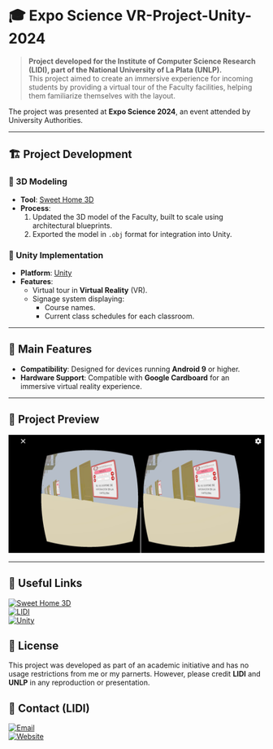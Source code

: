 # 🎓 Expo Science VR-Project-Unity-2024

> **Project developed for the Institute of Computer Science Research (LIDI), part of the National University of La Plata (UNLP).**  
This project aimed to create an immersive experience for incoming students by providing a virtual tour of the Faculty facilities, helping them familiarize themselves with the layout.

The project was presented at **Expo Science 2024**, an event attended by University Authorities.

---

## 🏗️ Project Development

### 🔹 3D Modeling
- **Tool**: [Sweet Home 3D](https://www.sweethome3d.com/)  
- **Process**:  
   1. Updated the 3D model of the Faculty, built to scale using architectural blueprints.  
   2. Exported the model in `.obj` format for integration into Unity.  

### 🔹 Unity Implementation
- **Platform**: [Unity](https://unity.com/)  
- **Features**:
   - Virtual tour in **Virtual Reality** (VR).  
   - Signage system displaying:
     - Course names.
     - Current class schedules for each classroom.

---

## 🌟 Main Features

- **Compatibility**: Designed for devices running **Android 9** or higher.  
- **Hardware Support**: Compatible with **Google Cardboard** for an immersive virtual reality experience.

---

## 📸 Project Preview

<img src="Image.png" alt="Screenshot of the virtual tour" />

---

## 🔗 Useful Links

[![Sweet Home 3D](https://img.shields.io/badge/Sweet%20Home%203D-Website-blue)](https://www.sweethome3d.com/)  
[![LIDI](https://img.shields.io/badge/LIDI-Projects-green)](https://weblidi.info.unlp.edu.ar/proyectos/proyectos-de-innovacion-con-alumnos-y-extension/)  
[![Unity](https://img.shields.io/badge/Unity-Website-red)](https://unity.com/)  


## 📜 License

This project was developed as part of an academic initiative and has no usage restrictions from me or my parnerts. However, please credit **LIDI** and **UNLP** in any reproduction or presentation.



## 💬 Contact (LIDI)

[![Email](https://img.shields.io/badge/Email-info@lidi.unlp.edu.ar-blue?style=for-the-badge&logo=gmail&logoColor=white)](mailto:info@lidi.unlp.edu.ar)  
[![Website](https://img.shields.io/badge/Visit-LIDI%20Website-green?style=for-the-badge&logo=google-chrome&logoColor=white)](https://weblidi.info.unlp.edu.ar/)  
 

